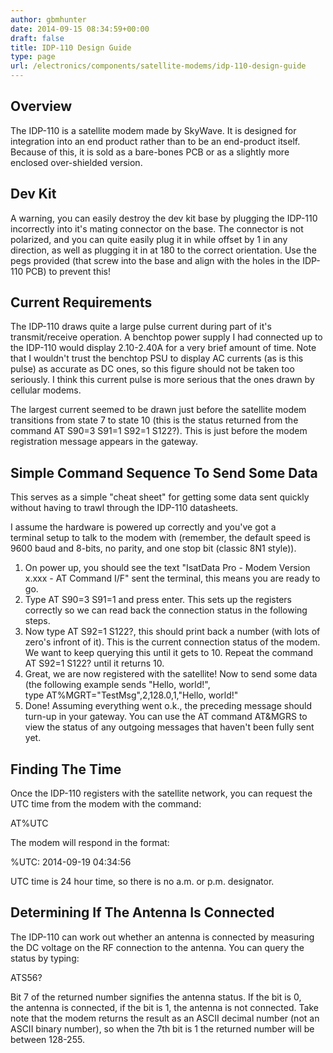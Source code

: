 ```yaml
---
author: gbmhunter
date: 2014-09-15 08:34:59+00:00
draft: false
title: IDP-110 Design Guide
type: page
url: /electronics/components/satellite-modems/idp-110-design-guide
---
```


## Overview

The IDP-110 is a satellite modem made by SkyWave. It is designed for integration into an end product rather than to be an end-product itself. Because of this, it is sold as a bare-bones PCB or as a slightly more enclosed over-shielded version.

## Dev Kit

A warning, you can easily destroy the dev kit base by plugging the IDP-110 incorrectly into it's mating connector on the base. The connector is not polarized, and you can quite easily plug it in while offset by 1 in any direction, as well as plugging it in at 180 to the correct orientation. Use the pegs provided (that screw into the base and align with the holes in the IDP-110 PCB) to prevent this!

## Current Requirements

The IDP-110 draws quite a large pulse current during part of it's transmit/receive operation. A benchtop power supply I had connected up to the IDP-110 would display 2.10-2.40A for a very brief amount of time. Note that I wouldn't trust the benchtop PSU to display AC currents (as is this pulse) as accurate as DC ones, so this figure should not be taken too seriously. I think this current pulse is more serious that the ones drawn by cellular modems.

The largest current seemed to be drawn just before the satellite modem transitions from state 7 to state 10 (this is the status returned from the command AT S90=3 S91=1 S92=1 S122?). This is just before the modem registration message appears in the gateway.

## Simple Command Sequence To Send Some Data

This serves as a simple "cheat sheet" for getting some data sent quickly without having to trawl through the IDP-110 datasheets.

I assume the hardware is powered up correctly and you've got a terminal setup to talk to the modem with (remember, the default speed is 9600 baud and 8-bits, no parity, and one stop bit (classic 8N1 style)).

1. On power up, you should see the text "IsatData Pro - Modem Version x.xxx - AT Command I/F" sent the terminal, this means you are ready to go.
2. Type AT S90=3 S91=1 and press enter. This sets up the registers correctly so we can read back the connection status in the following steps.
3. Now type AT S92=1 S122?, this should print back a number (with lots of zero's infront of it). This is the current connection status of the modem. We want to keep querying this until it gets to 10. Repeat the command AT S92=1 S122? until it returns 10.
4. Great, we are now registered with the satellite! Now to send some data (the following example sends "Hello, world!", type AT%MGRT="TestMsg",2,128.0,1,"Hello, world!" 
5. Done! Assuming everything went o.k., the preceding message should turn-up in your gateway. You can use the AT command AT&MGRS to view the status of any outgoing messages that haven't been fully sent yet.

## Finding The Time

Once the IDP-110 registers with the satellite network, you can request the UTC time from the modem with the command:

AT%UTC 

The modem will respond in the format:

%UTC: 2014-09-19 04:34:56 

UTC time is 24 hour time, so there is no a.m. or p.m. designator.

## Determining If The Antenna Is Connected

The IDP-110 can work out whether an antenna is connected by measuring the DC voltage on the RF connection to the antenna. You can query the status by typing:

ATS56? 

Bit 7 of the returned number signifies the antenna status. If the bit is 0, the antenna is connected, if the bit is 1, the antenna is not connected. Take note that the modem returns the result as an ASCII decimal number (not an ASCII binary number), so when the 7th bit is 1 the returned number will be between 128-255.
